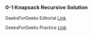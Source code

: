 ### 0-1 Knapsack Recursive Solution

GeeksForGeeks Editorial [Link](https://www.geeksforgeeks.org/0-1-knapsack-problem-dp-10/)

GeeksForGeeks Practice [Link](https://practice.geeksforgeeks.org/problems/0-1-knapsack-problem0945/1#)
